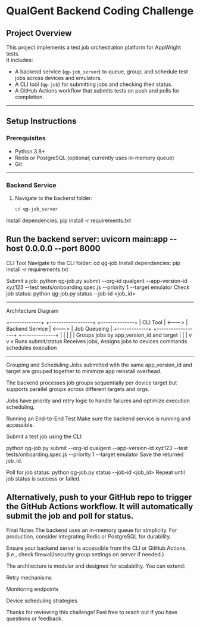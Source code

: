 # QualGent Backend Coding Challenge

## Project Overview

This project implements a test job orchestration platform for AppWright tests.  
It includes:  
- A backend service (`qg-job_server`) to queue, group, and schedule test jobs across devices and emulators.  
- A CLI tool (`qg-job`) for submitting jobs and checking their status.  
- A GitHub Actions workflow that submits tests on push and polls for completion.

---

## Setup Instructions

### Prerequisites

- Python 3.8+  
- Redis or PostgreSQL (optional; currently uses in-memory queue)  
- Git

---

### Backend Service

1. Navigate to the backend folder:
   ```bash
   cd qg-job_server
Install dependencies:
pip install -r requirements.txt

Run the backend server:
uvicorn main:app --host 0.0.0.0 --port 8000
---
CLI Tool
Navigate to the CLI folder:
cd qg-job
Install dependencies:
pip install -r requirements.txt

Submit a job:
python qg-job.py submit --org-id qualgent --app-version-id xyz123 --test tests/onboarding.spec.js --priority 1 --target emulator
Check job status:
python qg-job.py status --job-id <job_id>

---

Architecture Diagram

+-------------+       +------------------+       +--------------+
|   CLI Tool  | <---> | Backend Service  | <---> | Job Queueing |
+-------------+       +------------------+       +--------------+
       |                      |                         |
       |                      |               Groups jobs by app_version_id and target
       |                      |                         |
       v                      v                         v
 Runs submit/status      Receives jobs,          Assigns jobs to devices
   commands             schedules execution

-------
Grouping and Scheduling
Jobs submitted with the same app_version_id and target are grouped together to minimize app reinstall overhead.

The backend processes job groups sequentially per device target but supports parallel groups across different targets and orgs.

Jobs have priority and retry logic to handle failures and optimize execution scheduling.

Running an End-to-End Test
Make sure the backend service is running and accessible.

Submit a test job using the CLI:

python qg-job.py submit --org-id qualgent --app-version-id xyz123 --test tests/onboarding.spec.js --priority 1 --target emulator
Save the returned job_id.

Poll for job status:
python qg-job.py status --job-id <job_id>
Repeat until job status is success or failed.

 Alternatively, push to your GitHub repo to trigger the GitHub Actions workflow.
It will automatically submit the job and poll for status.
---

Final Notes
The backend uses an in-memory queue for simplicity.
For production, consider integrating Redis or PostgreSQL for durability.

Ensure your backend server is accessible from the CLI or GitHub Actions.
(i.e., check firewall/security group settings on server if needed.)

The architecture is modular and designed for scalability. You can extend:

Retry mechanisms

Monitoring endpoints

Device scheduling strategies

Thanks for reviewing this challenge!
Feel free to reach out if you have questions or feedback.
